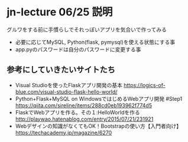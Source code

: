 # jn-lecture 06/25 説明

グルワをする前に手慣らしでそれっぽいアプリを気合いで作ってみる
* 必要に応じてMySQL, Python(flask, pymysql)を使える状態にする事
* app.pyのパスワードは自分のパスワードに変更する事

## 参考にしていきたいサイトたち

* Visual Studioを使ったFlaskアプリ開発の基本
https://logics-of-blue.com/visual-studio-flask-hello-world/
* Python+Flask+MySQL on WindowsではじめるWebアプリ開発 #Step1
https://qiita.com/sireline/items/288cd0eb193962f774d5
* FlaskでWebアプリを作る。その１:HelloWorldを作る
http://playwao.hatenablog.com/entry/2015/07/21/231921
* Webデザインの知識がなくてもOK！Bootstrapの使い方【入門者向け】
https://techacademy.jp/magazine/6270
